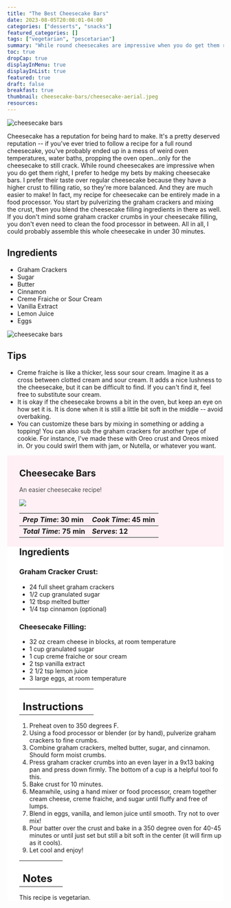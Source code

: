 ```yaml
---
title: "The Best Cheesecake Bars"
date: 2023-08-05T20:08:01-04:00
categories: ["desserts", "snacks"]
featured_categories: []
tags: ["vegetarian", "pescetarian"]
summary: "While round cheesecakes are impressive when you do get them right, I prefer to hedge my bets by making cheesecake bars. I prefer their taste over regular cheesecake because they have a higher crust to filling ratio, so they're more balanced. And they are much easier to make!"
toc: true
dropCap: true
displayInMenu: true
displayInList: true
featured: true
draft: false
breakfast: true
thumbnail: cheesecake-bars/cheesecake-aerial.jpeg
resources:
---
```


![cheesecake bars](../../cheesecake-bars/cheesecake-aerial.jpeg)

Cheesecake has a reputation for being hard to make. It's a pretty deserved reputation -- if you've ever tried to follow a recipe for a full round cheesecake, you've probably ended up in a mess of weird oven temperatures, water baths, propping the oven open...only for the cheesecake to still crack. While round cheesecakes are impressive when you do get them right, I prefer to hedge my bets by making cheesecake bars. I prefer their taste over regular cheesecake because they have a higher crust to filling ratio, so they're more balanced. And they are much easier to make! In fact, my recipe for cheesecake can be entirely made in a food processor. You start by pulverizing the graham crackers and mixing the crust, then you blend the cheesecake filling ingredients in there as well. If you don't mind some graham cracker crumbs in your cheesecake filling, you don't even need to clean the food processor in between. All in all, I could probably assemble this whole cheesecake in under 30 minutes.

## Ingredients

- Graham Crackers
- Sugar
- Butter
- Cinnamon
- Creme Fraiche or Sour Cream
- Vanilla Extract
- Lemon Juice
- Eggs

![cheesecake bars](../../cheesecake-bars/cheesecake-eating.jpeg)

## Tips

- Creme fraiche is like a thicker, less sour sour cream. Imagine it as a cross between clotted cream and sour cream. It adds a nice lushness to the cheesecake, but it can be difficult to find. If you can't find it, feel free to substitute sour cream.
- It is okay if the cheesecake browns a bit in the oven, but keep an eye on how set it is. It is done when it is still a little bit soft in the middle -- avoid overbaking.
- You can customize these bars by mixing in something or adding a topping! You can also sub the graham crackers for another type of cookie. For instance, I've made these with Oreo crust and Oreos mixed in. Or you could swirl them with jam, or Nutella, or whatever you want. 

<div style = "background-color: lavenderblush;"  id = "recipe"> 
<div style = "background-color:lavenderblush; padding-left:2em; margin-top:0; margin-bottom:0;">

<div style="display:grid; align-items:start; justify-content:space-between; padding-right:2em" class="grid-cols-2 gap-2 md:gap-4 lg:gap-8 xl:gap-12 w-full"><div class = "mb-8"><h2>Cheesecake Bars</h2><p style = "font-weight: 300;">An easier cheesecake recipe!</p></div><img src="../../cheesecake-bars/cheesecake-stacked.jpeg" class="w-full h-auto mx-auto"> </div>

| _Prep Time_: 30 min  | _Cook Time_: 45 min  |
| :--- | :--- |
| **_Total Time_: 75 min** | **_Serves_: 12**  |

</div>
<div style="background-color: white; padding-left:2em; border-width:3px; border-color:lavenderblush; margin-top:0;">
 <div><h2 style = "margin-top:1em; margin-bottom:0;" >Ingredients</h2></div>

 ### Graham Cracker Crust:
 - 24 full sheet graham crackers
 - 1/2 cup granulated sugar
 - 12 tbsp melted butter
 - 1/4 tsp cinnamon (optional)
 
 ### Cheesecake Filling:
 - 32 oz cream cheese in blocks, at room temperature
 - 1 cup granulated sugar
 - 1 cup creme fraiche or sour cream
 - 2 tsp vanilla extract
 - 2 1/2 tsp lemon juice
 - 3 large eggs, at room temperature

|   |    |
| :--- | :--- |
| <div><h2 style = "margin-top:1em; margin-bottom:0;" >Instructions</h2></div>|   |

1. Preheat oven to 350 degrees F.
2. Using a food processor or blender (or by hand), pulverize graham crackers to fine crumbs.
3. Combine graham crackers, melted butter, sugar, and cinnamon. Should form moist crumbs.
4. Press graham cracker crumbs into an even layer in a 9x13 baking pan and press down firmly. The bottom of a cup is a helpful tool fo this.
5. Bake crust for 10 minutes.
6. Meanwhile, using a hand mixer or food processor, cream together cream cheese, creme fraiche, and sugar until fluffy and free of lumps.
7. Blend in eggs, vanilla, and lemon juice until smooth. Try not to over mix! 
8. Pour batter over the crust and bake in a 350 degree oven for 40-45 minutes or until just set but still a bit soft in the center (it will firm up as it cools).
9. Let cool and enjoy!

|   |    |
| :--- | :--- |
| <div><h2 style = "margin-top:1em; margin-bottom:0;" >Notes</h2></div>|   |

This recipe is vegetarian. 

</div>
</div>